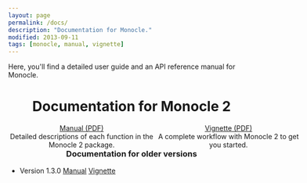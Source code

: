 ```yaml
---
layout: page
permalink: /docs/
description: "Documentation for Monocle."
modified: 2013-09-11
tags: [monocle, manual, vignette]
---
```


<style type="text/css">
#wrap {
   width:600px;
   margin:0 auto;
}
#left_col {
   float:left;
   width:300px;
}
#right_col {
   float:right;
   width:300px;
}
</style>


Here, you'll find a detailed user guide and an API reference manual for Monocle. 

<h1 style="text-align:center">Documentation for Monocle 2</h1>

<div id="wrap">
    <div id="left_col" align="center">
        <div markdown="0"><a href="http://www.bioconductor.org/packages/release/bioc/manuals/monocle/man/monocle.pdf" class="btn">Manual (PDF)</a></div>
    </div>
    <div id="right_col" align="center">
        <div markdown="0"><a href="{{site.url}}/downloads/monocle-vignette.pdf" class="btn">Vignette (PDF)</a></div>
    </div>
</div>

<div id="wrap">
    <div id="left_col" align="center">
    Detailed descriptions of each function in the Monocle 2 package.
    </div>
    <div id="right_col" align="center">
    A complete workflow with Monocle 2 to get you started.
    </div>
</div>
  
<p>   

<h3 style="text-align:center">Documentation for older versions</h1>
<ul class="post-list">
  <li><article>Version 1.3.0 
  <a href="http://www.bioconductor.org/packages/release/bioc/manuals/monocle/man/monocle.pdf">Manual</a> 
  <a href="http://www.bioconductor.org/packages/release/bioc/manuals/monocle/man/monocle.pdf">Vignette </a>
  </article>
  </li>
</ul>

